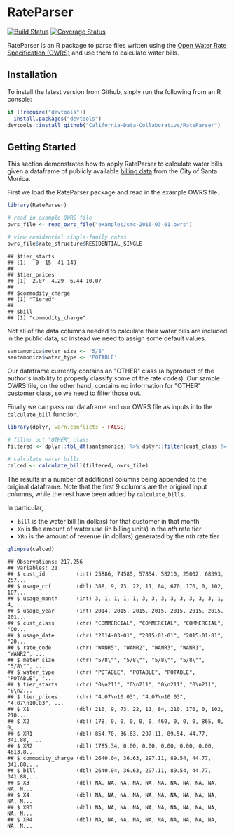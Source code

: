 RateParser
================

[![Build Status](https://travis-ci.org/California-Data-Collaborative/RateParser.svg?branch=master)](https://travis-ci.org/California-Data-Collaborative/RateParser) [![Coverage Status](https://img.shields.io/codecov/c/github/California-Data-Collaborative/RateParser.svg)](https://codecov.io/gh/California-Data-Collaborative/RateParser)

RateParser is an R package to parse files written using the [Open Water Rate Specification (OWRS)](https://github.com/California-Data-Collaborative/Open-Water-Rate-Specification) and use them to calculate water bills.

Installation
------------

To install the latest version from Github, sinply run the following from an R console:

``` r
if (!require("devtools"))
  install.packages("devtools")
devtools::install_github("California-Data-Collaborative/RateParser")
```

Getting Started
---------------

This section demonstrates how to apply RateParser to calculate water bills given a dataframe of publicly available [billing data](https://data.smgov.net/Public-Services/Water-Usage/4nnq-5vzx) from the City of Santa Monica.

First we load the RateParser package and read in the example OWRS file.

``` r
library(RateParser)

# read in example OWRS file
owrs_file <- read_owrs_file("examples/smc-2016-03-01.owrs")

# view residential single-family rates
owrs_file$rate_structure$RESIDENTIAL_SINGLE
```

    ## $tier_starts
    ## [1]   0  15  41 149
    ## 
    ## $tier_prices
    ## [1]  2.87  4.29  6.44 10.07
    ## 
    ## $commodity_charge
    ## [1] "Tiered"
    ## 
    ## $bill
    ## [1] "commodity_charge"

Not all of the data columns needed to calculate their water bills are included in the public data, so instead we need to assign some default values.

``` r
santamonica$meter_size <- '5/8"' 
santamonica$water_type <- 'POTABLE'
```

Our dataframe currently contains an "OTHER" class (a byproduct of the author's inability to properly classify some of the rate codes). Our sample OWRS file, on the other hand, contains no information for "OTHER" customer class, so we need to filter those out.

Finally we can pass our dataframe and our OWRS file as inputs into the `calculate_bill` function.

``` r
library(dplyr, warn.conflicts = FALSE)

# filter out "OTHER" class
filtered <- dplyr::tbl_df(santamonica) %>% dplyr::filter(cust_class != "OTHER")

# calculate water bills
calced <- calculate_bill(filtered, owrs_file)
```

The results in a number of additional columns being appended to the original dataframe. Note that the first 9 columns are the original input columns, while the rest have been added by `calculate_bills`.

In particular,

-   `bill` is the water bill (in dollars) for that customer in that month
-   `Xn` is the amount of water use (in billing units) in the *nth* rate tier
-   `XRn` is the amount of revenue (in dollars) generated by the *nth* rate tier

``` r
glimpse(calced)
```

    ## Observations: 217,256
    ## Variables: 21
    ## $ cust_id          (int) 25886, 74585, 57854, 58210, 25002, 68393, 257...
    ## $ usage_ccf        (dbl) 388, 9, 73, 22, 11, 84, 670, 170, 0, 102, 107...
    ## $ usage_month      (int) 3, 1, 1, 1, 1, 3, 3, 3, 3, 3, 3, 3, 3, 1, 4, ...
    ## $ usage_year       (int) 2014, 2015, 2015, 2015, 2015, 2015, 2015, 201...
    ## $ cust_class       (chr) "COMMERCIAL", "COMMERCIAL", "COMMERCIAL", "CO...
    ## $ usage_date       (chr) "2014-03-01", "2015-01-01", "2015-01-01", "20...
    ## $ rate_code        (chr) "WANR5", "WANR2", "WANR3", "WANR1", "WANR2", ...
    ## $ meter_size       (chr) "5/8\"", "5/8\"", "5/8\"", "5/8\"", "5/8\"", ...
    ## $ water_type       (chr) "POTABLE", "POTABLE", "POTABLE", "POTABLE", "...
    ## $ tier_starts      (chr) "0\n211", "0\n211", "0\n211", "0\n211", "0\n2...
    ## $ tier_prices      (chr) "4.07\n10.03", "4.07\n10.03", "4.07\n10.03", ...
    ## $ X1               (dbl) 210, 9, 73, 22, 11, 84, 210, 170, 0, 102, 210...
    ## $ X2               (dbl) 178, 0, 0, 0, 0, 0, 460, 0, 0, 0, 865, 0, 0, ...
    ## $ XR1              (dbl) 854.70, 36.63, 297.11, 89.54, 44.77, 341.88, ...
    ## $ XR2              (dbl) 1785.34, 0.00, 0.00, 0.00, 0.00, 0.00, 4613.8...
    ## $ commodity_charge (dbl) 2640.04, 36.63, 297.11, 89.54, 44.77, 341.88,...
    ## $ bill             (dbl) 2640.04, 36.63, 297.11, 89.54, 44.77, 341.88,...
    ## $ X3               (dbl) NA, NA, NA, NA, NA, NA, NA, NA, NA, NA, NA, N...
    ## $ X4               (dbl) NA, NA, NA, NA, NA, NA, NA, NA, NA, NA, NA, N...
    ## $ XR3              (dbl) NA, NA, NA, NA, NA, NA, NA, NA, NA, NA, NA, N...
    ## $ XR4              (dbl) NA, NA, NA, NA, NA, NA, NA, NA, NA, NA, NA, N...

